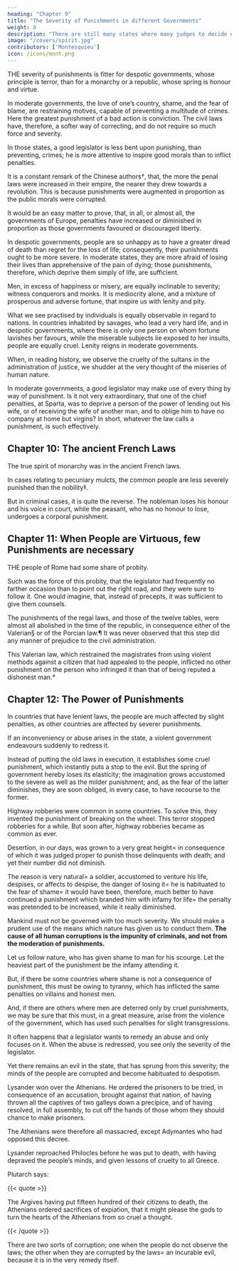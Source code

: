 ```yaml
---
heading: "Chapter 9"
title: "The Severity of Punishments in different Governments"
weight: 8
description: "There are still many states where many judges to decide exchequer causes, and where the ministers judge cases."
image: "/covers/spirit.jpg"
contributors: ['Montesquieu']
icon: /icons/mont.png
---
```




THE severity of punishments is fitter for despotic governments, whose principle is terror, than for a monarchy or a republic, whose spring is honour and virtue.

In moderate governments, the love of one’s country, shame, and the fear of blame, are restraining motives, capable of preventing a multitude of crimes. Here the greatest punishment of a bad action is conviction. The civil laws have, therefore, a softer way of correcting, and do not require so much force and severity.

In those states, a good legislator is less bent upon punishing, than preventing, crimes; he is more attentive to inspire good morals than to inflict penalties.

It is a constant remark of the Chinese authors†, that, the more the penal laws were increased in their empire, the nearer they drew towards a revolution. This is because punishments were augmented in proportion as the public morals were corrupted.

It would be an easy matter to prove, that, in all, or almost all, the governments of Europe, penalties have increased or diminished in proportion as those governments favoured or discouraged liberty.

In despotic governments, people are so unhappy as to have a greater dread of death than regret for the loss of life; consequently, their punishments ought to be more severe. In moderate states, they are more afraid of losing their lives than apprehensive of the pain of dying; those punishments, therefore, which deprive them simply of life, are sufficient.

Men, in excess of happiness or misery, are equally inclinable to severity; witness conquerors and monks. It is mediocrity alone, and a mixture of prosperous and adverse fortune, that inspire us with lenity and pity.

What we see practised by individuals is equally observable in regard to nations. In countries inhabited by savages, who lead a very hard life, and in despotic governments, where there is only one person on whom fortune lavishes her favours, while the miserable subjects lie exposed to her insults, people are equally cruel. Lenity reigns in moderate governments.

When, in reading history, we observe the cruelty of the sultans in the administration of justice, we shudder at the very thought of the miseries of human nature.

In moderate governments, a good legislator may make use of every thing by way of punishment. Is it not very extraordinary, that one of the chief penalties, at Sparta, was to deprive a person of the power of lending out his wife, or of receiving the wife of another man, and to oblige him to have no company at home but virgins? In short, whatever the law calls a punishment, is such effectively.



## Chapter 10: The ancient French Laws


The true spirit of monarchy was in the ancient French laws. 

In cases relating to pecuniary mulcts, the common people are less severely punished than the nobility‡. 

But in criminal cases, it is quite the reverse. The nobleman loses his honour and his voice in court, while the peasant, who has no honour to lose, undergoes a corporal punishment.



## Chapter 11: When People are Virtuous, few Punishments are necessary

THE people of Rome had some share of probity. 

Such was the force of this probity, that the legislator had frequently no farther occasion than to point out the right road, and they were sure to follow it. One would imagine, that, instead of precepts, it was sufficient to give them counsels.

The punishments of the regal laws, and those of the twelve tables, were almost all abolished in the time of the republic, in consequence either of the Valerian§ or of the Porcian law.¶ It was never observed that this step did any manner of prejudice to the civil administration.

This Valerian law, which restrained the magistrates from using violent methods against a citizen that had appealed to the people, inflicted no other punishment on the person who infringed it than that of being reputed a dishonest man.*



## Chapter 12: The Power of Punishments

In countries that have lenient laws, the people are much affected by slight penalties, as other countries are affected by severer punishments.

If an inconveniency or abuse arises in the state, a violent government endeavours suddenly to redress it.

Instead of putting the old laws in execution, it establishes some cruel punishment, which instantly puts a stop to the evil. But the spring of government hereby loses its elasticity; the imagination grows accustomed to the severe as well as the milder punishment; and, as the fear of the latter diminishes, they are soon obliged, in every case, to have recourse to the former. 

Highway robberies were common in some countries. To solve this, they invented the punishment of breaking on the wheel. This terror stopped robberies for a while. But soon after, highway robberies became as common as ever.

Desertion, in our days, was grown to a very great height= in consequence of which it was judged proper to punish those delinquents with death; and yet their number did not diminish. 

The reason is very natural= a soldier, accustomed to venture his life, despises, or affects to despise, the danger of losing it= he is habituated to the fear of shame= it would have been, therefore, much better to have continued a punishment which branded him with infamy for life= the penalty was pretended to be increased, while it really diminished.

Mankind must not be governed with too much severity. We should make a prudent use of the means which nature has given us to conduct them. **The cause of all human corruptions is the impunity of criminals, and not from the moderation of punishments.**

Let us follow nature, who has given shame to man for his scourge. Let the heaviest part of the punishment be the infamy attending it.

But, if there be some countries where shame is not a consequence of punishment, this must be owing to tyranny, which has inflicted the same penalties on villains and honest men.

And, if there are others where men are deterred only by cruel punishments, we may be sure that this must, in a great measure, arise from the violence of the government, which has used such penalties for slight transgressions.

It often happens that a legislator wants to remedy an abuse and only focuses on it. <!-- , thinks of nothing else= his eyes are open only to this object, and shut to its inconveniences. --> When the abuse is redressed, you see only the severity of the legislator.

Yet there remains an evil in the state, that has sprung from this severity; the minds of the people are corrupted and become habituated to despotism.

Lysander won over the Athenians. He ordered the prisoners to be tried, in consequence of an accusation, brought against that nation, of having thrown all the captives of two galleys down a precipice, and of having resolved, in full assembly, to cut off the hands of those whom they should chance to make prisoners. 

The Athenians were therefore all massacred, except Adymantes who had opposed this decree. 

Lysander reproached Philocles before he was put to death, with having depraved the people’s minds, and given lessons of cruelty to all Greece.


Plutarch says:

{{< quote >}}
<p>The Argives having put fifteen hundred of their citizens to death, the Athenians ordered sacrifices of expiation, that it might please the gods to turn the hearts of the Athenians from so cruel a thought.</p>
{{< /quote >}}

There are two sorts of corruption; one when the people do not observe the laws; the other when they are corrupted by the laws= an incurable evil, because it is in the very remedy itself.

